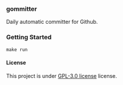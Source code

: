 ### gommitter

Daily automatic committer for Github.

### Getting Started

```
make run
```

#### License

This project is under [GPL-3.0 license](https://github.com/mrcn04/gommitter/blob/master/LICENSE) license.
